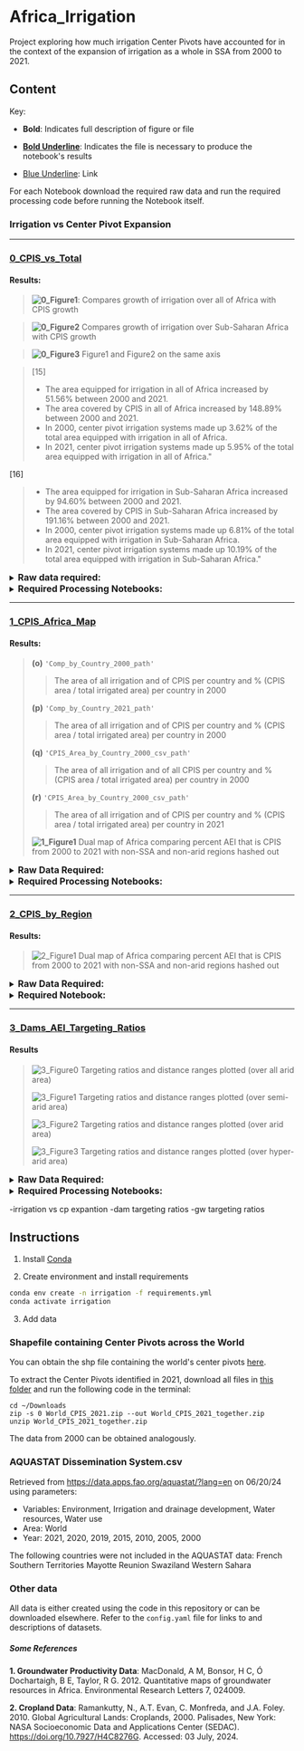 # Africa_Irrigation
 Project exploring how much irrigation Center Pivots have accounted for in the context of the expansion of irrigation as a whole in SSA from 2000 to 2021. 

## Content
Key:

- **Bold**: Indicates full description of figure or file

- **<ins>Bold Underline</ins>**: Indicates the file is necessary to produce the notebook's results

- [Blue Underline](https://github.com/rellimylime/Africa_Irrigation/blob/main/README.md): Link

For each Notebook download the required raw data and run the required processing code before running the Notebook itself.

### Irrigation vs Center Pivot Expansion

-----

### [0_CPIS_vs_Total](https://github.com/rellimylime/Africa_Irrigation/blob/main/Code/1_analyze_data/0_CPIS_vs_Total.ipynb)

#### Results:

>**![0_Figure1](https://github.com/rellimylime/Africa_Irrigation/blob/main/Output/Analyze/0_Figure1.png)**:
Compares growth of irrigation over all of Africa with CPIS growth

>**![0_Figure2](https://github.com/rellimylime/Africa_Irrigation/blob/main/Output/Analyze/0_Figure2.png)**
Compares growth of irrigation over Sub-Saharan Africa with CPIS growth

>**![0_Figure3](https://github.com/rellimylime/Africa_Irrigation/blob/main/Output/Analyze/0_Figure3.png)**
Figure1 and Figure2 on the same axis

>[15]
>- The area equipped for irrigation in all of Africa increased by 51.56% between 2000 and 2021.
>- The area covered by CPIS in all of Africa increased by 148.89% between 2000 and 2021.
>- In 2000, center pivot irrigation systems made up 3.62% of the total area equipped with irrigation in all of Africa.
>- In 2021, center pivot irrigation systems made up 5.95% of the total area equipped with irrigation in all of Africa."
  
[16]
>- The area equipped for irrigation in Sub-Saharan Africa increased by 94.60% between 2000 and 2021.
>- The area covered by CPIS in Sub-Saharan Africa increased by 191.16% between 2000 and 2021.
>- In 2000, center pivot irrigation systems made up 6.81% of the total area equipped with irrigation in Sub-Saharan Africa.
>- In 2021, center pivot irrigation systems made up 10.19% of the total area equipped with irrigation in Sub-Saharan Africa."
  
<details>
  <summary><strong style="font-size:16px;">Raw data required:</strong></summary>
  <br>
  <blockquote>
    <strong>(1)</strong> <a href="https://hub.arcgis.com/datasets/07610d73964e4d39ab62c4245d548625/explore"><code>'Africa_boundaries_shp_path'</code></a>
    <br>
    <strong>(2)</strong> <a href="https://data.apps.fao.org/aquastat/?lang=en&share=f-30f07e71-7f5e-4803-b98b-362511369dd4"><code>'AQUA_World_path'</code></a>
    <br>
    <strong>(3)</strong> <a href="https://github.com/DetectCPIS/global_cpis_shp"><code>'CPIS_2000_shp_path'</code></a> <em>instructions below</em>
    <br>
    <strong>(4)</strong> <a href="https://github.com/DetectCPIS/global_cpis_shp"><code>'CPIS_2021_shp_path'</code></a> <em>instructions below</em>
  </blockquote>
</details>

<details>
  <summary><strong style="font-size:16px;">Required Processing Notebooks:</strong></summary>
  <br>
  <p><a href="https://github.com/rellimylime/Africa_Irrigation/blob/main/Code/0_process_data/0_filter_AQUASTAT.ipynb"><em><strong>0_Filter_AQUASTAT</strong></em></a>: Output:</p>
  <blockquote>
    <p><strong>(a)</strong> <strong><ins><code>'AQUA_AfricaIrrigation'</code></ins></strong>:</p>
    <blockquote>(2)<code>'AQUA_World_path'</code> filtered to Africa</blockquote>
    <p><strong>(b)</strong> <strong><ins><code>'AQUA_SSAIrrigation'</code></ins></strong>:</p>
    <blockquote>(2)<code>'AQUA_World_path'</code> filtered to Sub-Saharan Africa</blockquote>
    <p><strong>(c)</strong> <strong><ins><code>'AQUA_AfricaIrrigation_2000'</code></ins></strong>:</p>
    <blockquote>(a) filtered to the year 2000</blockquote>
    <p><strong>(d)</strong> <strong><ins><code>'AQUA_AfricaIrrigation_2021'</code></ins></strong>:</p>
    <blockquote>(a) filtered to the year 2021</blockquote>
    <p><strong>(e)</strong> <strong><ins><code>'AQUA_SSAIrrigation_2000'</code></ins></strong>:</p>
    <blockquote>(b) filtered to the year 2000</blockquote>
    <p><strong>(f)</strong> <strong><ins><code>'AQUA_SSAIrrigation_2021'</code></ins></strong>:</p>
    <blockquote>(b) filtered to the year 2021</blockquote>
  </blockquote>

  <p><a href="https://github.com/rellimylime/Africa_Irrigation/blob/main/Code/0_process_data/1_CPIS_by_Country.ipynb"><em><strong>1_CPIS_by_Country</strong></em></a>: Output:</p>
  <blockquote>
    <p><strong>(g)</strong> <strong><ins><code>'Africa_CPIS_2000_shp_path'</code></ins></strong>:</p>
    <blockquote>(3) filtered to Africa with geometry area (<code>'Area_m2'</code>) column added</blockquote>
    <p><strong>(h)</strong> <strong><ins><code>'Africa_CPIS_2021_shp_path'</code></ins></strong>:</p>
    <blockquote>(4) filtered to Africa with geometry area (<code>'Area_m2'</code>) column added</blockquote>
  </blockquote>

  <blockquote>
    <p><strong><a href="https://github.com/rellimylime/Africa_Irrigation/blob/main/Output/Process/0_Figure0.png">1_Figure0</a></strong>: Maps of CPIS placement (3,4) layered on Africa boundaries (1) for 2000 and 2021</p>
  </blockquote>
</details>
  
----

### [1_CPIS_Africa_Map](https://github.com/rellimylime/Africa_Irrigation/blob/main/Code/1_analyze_data/1_CPIS_Africa_Map.ipynb)

#### Results:
>**(o)** ```'Comp_by_Country_2000_path'```
> >The area of all irrigation and of CPIS per country and % (CPIS area / total irrigated area) per country in 2000
>
>**(p)** ```'Comp_by_Country_2021_path'```
> >The area of all irrigation and of CPIS per country and % (CPIS area / total irrigated area) per country in 2000
>
>**(q)** ```'CPIS_Area_by_Country_2000_csv_path'```
> >The area of all irrigation and of all CPIS per country and % (CPIS area / total irrigated area) per country in 2000
>
>**(r)** ```'CPIS_Area_by_Country_2000_csv_path'```
> >The area of all irrigation and of CPIS per country and % (CPIS area / total irrigated area) per country in 2021
>
>**![1_Figure1](https://github.com/rellimylime/Africa_Irrigation/blob/main/Output/Analyze/1_Figure1.png)**
> Dual map of Africa comparing percent AEI that is CPIS from 2000 to 2021 with non-SSA and non-arid regions hashed out

<details>
  <summary><strong style="font-size:16px;">Raw Data Required:</strong></summary>
  <br>
  <p><strong>(1)</strong> <a href="https://hub.arcgis.com/datasets/07610d73964e4d39ab62c4245d548625/explore"><code>'Africa_boundaries_shp_path'</code></a></p>
  <p><strong>(2)</strong> <a href="https://data.apps.fao.org/aquastat/?lang=en&share=f-30f07e71-7f5e-4803-b98b-362511369dd4"><code>'AQUA_World_path'</code></a></p>
  <p><strong>(3)</strong> <a href="https://github.com/DetectCPIS/global_cpis_shp"><code>'CPIS_2000_shp_path'</code></a> <em>_instructions below_</em></p>
  <p><strong>(4)</strong> <a href="https://github.com/DetectCPIS/global_cpis_shp"><code>'CPIS_2021_shp_path'</code></a> <em>_instructions below_</em></p>
  <p><strong>(5)</strong> <a href="https://figshare.com/articles/dataset/Global_Aridity_Index_and_Potential_Evapotranspiration_ET0_Climate_Database_v2/7504448"><code>'Global_Aridity_Raster_path'</code></a></p>
</details>

<details>
  <summary><strong style="font-size:16px;">Required Processing Notebooks:</strong></summary>
  <br>
  <p><a href="https://github.com/rellimylime/Africa_Irrigation/blob/main/Code/0_process_data/0_Filter_AQUASTAT.ipynb"><em><strong>0_Filter_AQUASTAT</strong></em></a>: Output:</p>
  <blockquote>
    <p><strong>(a)</strong> <strong><ins><code>'AQUA_AfricaIrrigation'</code></ins></strong>:</p>
    <blockquote>(2) <code>'AQUA_World_path'</code> filtered to Africa</blockquote>
    <p><strong>(b)</strong> <strong><ins><code>'AQUA_SSAIrrigation'</code></ins></strong>:</p>
    <blockquote>(2) <code>'AQUA_World_path'</code> filtered to Sub-Saharan Africa</blockquote>
    <p><strong>(c)</strong> <strong><ins><code>'AQUA_AfricaIrrigation_2000'</code></ins></strong>:</p>
    <blockquote>(a) filtered to the year 2000</blockquote>
    <p><strong>(d)</strong> <strong><ins><code>'AQUA_AfricaIrrigation_2021'</code></ins></strong>:</p>
    <blockquote>(a) filtered to the year 2021</blockquote>
    <p><strong>(e)</strong> <strong><ins><code>'AQUA_SSAIrrigation_2000'</code></ins></strong>:</p>
    <blockquote>(b) filtered to the year 2000</blockquote>
    <p><strong>(f)</strong> <strong><ins><code>'AQUA_SSAIrrigation_2021'</code></ins></strong>:</p>
    <blockquote>(b) filtered to the year 2021</blockquote>
  </blockquote>

  <p><a href="https://github.com/rellimylime/Africa_Irrigation/blob/main/Code/0_process_data/1_CPIS_by_Country.ipynb"><em><strong>1_CPIS_by_Country</strong></em></a>: Output:</p>
  <blockquote>
    <p><strong>(g)</strong> <strong><ins><code>'Africa_CPIS_2000_shp_path'</code></ins></strong>:</p>
    <blockquote>(3) filtered to Africa with geometry area (<code>'Area_m2'</code>) column added</blockquote>
    <p><strong>(h)</strong> <strong><ins><code>'Africa_CPIS_2021_shp_path'</code></ins></strong>:</p>
    <blockquote>(4) filtered to Africa with geometry area (<code>'Area_m2'</code>) column added</blockquote>
    <p><strong><a href="https://github.com/rellimylime/Africa_Irrigation/blob/main/Output/Process/0_Figure0.png">1_Figure0</a></strong>: Maps of CPIS placement (3,4) layered on Africa boundaries (1) for 2000 and 2021</p>
  </blockquote>

  <p><a href="https://github.com/rellimylime/Africa_Irrigation/blob/main/Code/0_process_data/2_Aridity_Refinement.ipynb"><em><strong>2_Aridity_Refinement</strong></em></a>: Output:</p>
  <blockquote>
    <p><strong>(i)</strong> <strong><ins><code>'Africa_Arid_Regions_tif_path'</code></ins></strong>:</p>
    <blockquote>(5) trimmed by Africa bounding box</blockquote>
    <p><strong>(j)</strong> <strong><ins><code>'Africa_Arid_Regions_tif_path2'</code></ins></strong>:</p>
    <blockquote>(i) trimmed by (1)</blockquote>
    <p><strong>(k)</strong> <strong><ins><code>'Africa_All_shp_path'</code></ins></strong>:</p>
    <blockquote>(5) with 1s for all elements &lt; 5000 and 0s otherwise</blockquote>
    <p><strong>(l)</strong> <code>'Africa_Semi_Arid_shp_path'</code>:</p>
    <blockquote>(i) filtered to (2000, 5000)</blockquote>
    <p><strong>(m)</strong> <code>'Africa_Arid_shp_path'</code>:</p>
    <blockquote>(i) filtered to (300, 2000)</blockquote>
    <p><strong>(n)</strong> <code>'Africa_Hyper_Arid_shp_path'</code>:</p>
    <blockquote>(i) filtered to (0, 300)</blockquote>
    <p><a href="https://github.com/rellimylime/Africa_Irrigation/blob/main/Output/Process/2_Figure1.png"><strong>2_Figure1</strong></a>: Figure containing outlines of each of the four aridity layers</p>
  </blockquote>
</details>

-----

### [2_CPIS_by_Region](https://github.com/rellimylime/Africa_Irrigation/blob/main/Code/1_analyze_data/2_CPIS_by_Region.ipynb)
  
#### Results:

>![2_Figure1](https://github.com/rellimylime/Africa_Irrigation/blob/main/Output/Analyze/2_Figure1.png)
> Dual map of Africa comparing percent AEI that is CPIS from 2000 to 2021 with non-SSA and non-arid regions hashed out
  
<details>
  <summary><strong style="font-size:16px;">Raw Data Required:</strong></summary>
  <br>
  <p><strong>(1)</strong> <a href="https://hub.arcgis.com/datasets/07610d73964e4d39ab62c4245d548625/explore"><code>'Africa_boundaries_shp_path'</code></a></p>
  <p><strong>(2)</strong> <a href="https://data.apps.fao.org/aquastat/?lang=en&share=f-30f07e71-7f5e-4803-b98b-362511369dd4"><code>'AQUA_World_path'</code></a></p>
  <p><strong>(3)</strong> <a href="https://github.com/DetectCPIS/global_cpis_shp"><code>'CPIS_2000_shp_path'</code></a> <em>_instructions below_</em></p>
  <p><strong>(4)</strong> <a href="https://github.com/DetectCPIS/global_cpis_shp"><code>'CPIS_2021_shp_path'</code></a> <em>_instructions below_</em></p>
  <p><strong>(5)</strong> <a href="https://figshare.com/articles/dataset/Global_Aridity_Index_and_Potential_Evapotranspiration_ET0_Climate_Database_v2/7504448"><code>'Global_Aridity_Raster_path'</code></a></p>
</details>

<details>
  <summary><strong style="font-size:16px;">Required Notebook:</strong></summary>
  <br>
  <p>Follow instructions for <a href="https://github.com/rellimylime/Africa_Irrigation/blob/main/Code/1_analyze_data/1_CPIS_Africa_Map.ipynb"><em><strong>1_CPIS_Africa_Map</strong></em></a> <em>(above)</em></p>
  <p>Output:</p>
  <blockquote>
    <p><strong>(o)</strong> <code>'Comp_by_Country_2000_path'</code></p>
    <p><strong>(p)</strong> <code>'Comp_by_Country_2021_path'</code></p>
    <p><strong>(q)</strong> <ins><strong><code>'CPIS_Area_by_Country_2000_csv_path'</code></strong></ins></p>
    <p><strong>(r)</strong> <ins><strong><code>'CPIS_Area_by_Country_2021_csv_path'</code></strong></ins></p>
    <p><a href="https://github.com/rellimylime/Africa_Irrigation/blob/main/Output/Analyze/1_Figure1.png"><strong>1_Figure1</strong></a></p>
  </blockquote>
</details>

-----

### [3_Dams_AEI_Targeting_Ratios](https://github.com/rellimylime/Africa_Irrigation/blob/main/Code/1_analyze_data/3_Dams_AEI_Targeting_Ratios.ipynb)

#### Results

>![3_Figure0](https://github.com/rellimylime/Africa_Irrigation/blob/main/Output/Analyze/3_Figure0.png)
> Targeting ratios and distance ranges plotted (over all arid area)  
>
>![3_Figure1](https://github.com/rellimylime/Africa_Irrigation/blob/main/Output/Analyze/3_Figure1.png)
> Targeting ratios and distance ranges plotted (over semi-arid area)
>
>![3_Figure2](https://github.com/rellimylime/Africa_Irrigation/blob/main/Output/Analyze/3_Figure2.png)
> Targeting ratios and distance ranges plotted (over arid area)
>
>![3_Figure3](https://github.com/rellimylime/Africa_Irrigation/blob/main/Output/Analyze/3_Figure3.png)
> Targeting ratios and distance ranges plotted (over hyper-arid area)  

<details>
  <summary><strong style="font-size:16px;">Raw Data Required:</strong></summary>
  <br>
  <p><strong>(1)</strong> <a href="https://hub.arcgis.com/datasets/07610d73964e4d39ab62c4245d548625/explore"><code>'Africa_boundaries_shp_path'</code></a></p>
  <p><strong>(2)</strong> <a href="https://data.apps.fao.org/aquastat/?lang=en&share=f-30f07e71-7f5e-4803-b98b-362511369dd4"><code>'AQUA_World_path'</code></a></p>
  <p><strong>(5)</strong> <a href="https://figshare.com/articles/dataset/Global_Aridity_Index_and_Potential_Evapotranspiration_ET0_Climate_Database_v2/7504448"><code>'Global_Aridity_Raster_path'</code></a></p>
  <p><strong>(6)</strong> <code>'Combined_CPIS_shp_path'</code> Generated using the following code:</p>
  <blockquote>
    <p>- <a href="https://github.com/anna-boser/Africa_corporate_irrigation/blob/main/code/0_process_data/0_subset_CPIS.py">File 1</a></p>
    <p>- <a href="https://github.com/anna-boser/Africa_corporate_irrigation/blob/main/code/0_process_data/1_combine_2000_2021_CPIS.py">File 2</a></p>
  </blockquote>
  <p><strong>(7)</strong> <a href="https://sedac.ciesin.columbia.edu/data/set/grand-v1-dams-rev01/maps?facets=region:africa"><code>'Global_Dam_Data_csv_path'</code></a></p>
  <p><strong>(8)</strong> <a href="https://zenodo.org/records/7809342"><code>'Africa_AEI_2015_asc_path'</code></a></p>
</details>

<details>
  <summary><strong style="font-size:16px;">Required Processing Notebooks:</strong></summary>
  <br>
  
  <p><a href="https://github.com/rellimylime/Africa_Irrigation/blob/main/Code/0_process_data/2_Aridity_Refinement.ipynb"><em><strong>2_Aridity_Refinement</strong></em></a>: Output:</p>
  <blockquote>
    <p><strong>(i)</strong> <strong><ins><code>'Africa_Arid_Regions_tif_path'</code></ins></strong>:</p>
    <blockquote>(5) trimmed by Africa bounding box</blockquote>
    <p><strong>(j)</strong> <strong><ins><code>'Africa_Arid_Regions_tif_path2'</code></ins></strong>:</p>
    <blockquote>(i) trimmed by (1)</blockquote>
    <p><strong>(k)</strong> <strong><ins><code>'Africa_All_shp_path'</code></ins></strong>:</p>
    <blockquote>(5) with 1s for all elements &lt; 5000 and 0s otherwise</blockquote>
    <p><strong>(l)</strong> <code>'Africa_Semi_Arid_shp_path'</code>:</p>
    <blockquote>(i) filtered to (2000, 5000)</blockquote>
    <p><strong>(m)</strong> <code>'Africa_Arid_shp_path'</code>:</p>
    <blockquote>(i) filtered to (300, 2000)</blockquote>
    <p><strong>(n)</strong> <code>'Africa_Hyper_Arid_shp_path'</code>:</p>
    <blockquote>(i) filtered to (0, 300)</blockquote>
    <p><a href="https://github.com/rellimylime/Africa_Irrigation/blob/main/Output/Process/2_Figure1.png"><strong>2_Figure1</strong></a>: Figure containing outlines of each of the four aridity layers</p>
  </blockquote>

  <p><a href="https://github.com/rellimylime/Africa_Irrigation/blob/main/Code/0_process_data/4_CPIS_overlay.ipynb"><em><strong>4_CPIS_Processing</strong></em></a>: Output:</p>
  <blockquote>
    <p><strong>(s)</strong> <strong><ins><code>'Combined_CPIS_Reproj_shp_path'</code></ins></strong>:</p>
    <blockquote>(6) reprojected to EPSG:3857</blockquote>
    <p><strong>(t)</strong> <strong><ins><code>'Combined_CPIS_All_shp_path'</code></ins></strong>:</p>
    <blockquote>(6) filtered to all aridity layers</blockquote>
    <p><strong>(u)</strong> <strong><ins><code>'Combined_CPIS_Semi_Arid_shp_path'</code></ins></strong>:</p>
    <blockquote>(6) filtered to semi-arid areas</blockquote>
    <p><strong>(v)</strong> <strong><ins><code>'Combined_CPIS_Arid_shp_path'</code></ins></strong>:</p>
    <blockquote>(6) filtered to arid areas</blockquote>
    <p><strong>(w)</strong> <strong><ins><code>'Combined_CPIS_Hyper_Arid_shp_path'</code></ins></strong>:</p>
    <blockquote>(6) filtered to hyper-arid areas</blockquote>
  </blockquote>

  <p><a href="https://github.com/rellimylime/Africa_Irrigation/blob/main/Code/0_process_data/5_Dam_processing.ipynb"><em><strong>5_Dam_Processing</strong></em></a>: Output:</p>
  <blockquote>
    <p><strong>(x)</strong> <code>'Africa_Dam_csv_path'</code>:</p>
    <blockquote>(7) filtered to Africa</blockquote>
    <p><strong>(y)</strong> <code>'Africa_Dam_Irrigation_csv_path'</code>:</p>
    <blockquote>(x) filtered to dams which have 'Irrigation' listed as a purpose</blockquote>
    <p><strong>(z)</strong> <code>'Africa_Dam_Irrigation_Only_csv_path'</code>:</p>
    <blockquote>(x) filtered to dams which _only_ have 'Irrigation' listed as a purpose</blockquote>
    <p><strong>(aa)</strong> <strong><ins><code>'Africa_Dam_Semi_Arid_shp_path'</code></ins></strong>:</p>
    <blockquote>(y) filtered to semi-arid area</blockquote>
    <p><strong>(bb)</strong> <strong><ins><code>'Africa_Dam_Arid_shp_path'</code></ins></strong>:</p>
    <blockquote>(y) filtered to arid area</blockquote>
    <p><strong>(cc)</strong> <strong><ins><code>'Africa_Dam_Hyper_Arid_shp_path'</code></ins></strong>:</p>
    <blockquote>(y) filtered to hyper-arid area</blockquote>
    <p><strong>(dd)</strong> <strong><ins><code>'Africa_Dam_Semi_All_shp_path'</code></ins></strong>:</p>
    <blockquote>(y) filtered to all aridity layers</blockquote>
  </blockquote>

  <p><a href="https://github.com/rellimylime/Africa_Irrigation/blob/main/Code/0_process_data/6_AEI_trimming.ipynb"><em><strong>6_AEI_Processing</strong></em></a>: Output:</p>
  <blockquote>
    <p><strong>(ee)</strong> <code>'AEI_2015_cropped_tif_path'</code>:</p>
    <blockquote>(8) cropped to Africa</blockquote>
    <p><strong>(ff)</strong> <code>'AEI_2015_reproj_gpkg_path'</code>:</p>
    <blockquote>(ee) converted to a GDF and re-projected to EPSG:3857</blockquote>
    <p><strong>(gg)</strong> <strong><ins><code>'AEI_2015_Semi_Arid_shp_path'</code></ins></strong>:</p>
    <blockquote>(ff) trimmed to semi-arid area</blockquote>
    <p><strong>(hh)</strong> <strong><ins><code>'AEI_2015_Arid_shp_path'</code></ins></strong>:</p>
    <blockquote>(ff) trimmed to arid area</blockquote>
    <p><strong>(ii)</strong> <strong><ins><code>'AEI_2015_Hyper_Arid_shp_path'</code></ins></strong>:</p>
    <blockquote>(ff) trimmed to hyper-arid area</blockquote>
    <p><strong>(jj)</strong> <strong><ins><code>'AEI_2015_All_shp_path'</code></ins></strong>:</p>
    <blockquote>(ff) trimmed to all aridity layers</blockquote>
  </blockquote>
</details>





-irrigation vs cp expantion
-dam targeting ratios
-gw targeting ratios


## Instructions

1. Install [Conda](http://conda.io/)

2. Create environment and install requirements

```bash
conda env create -n irrigation -f requirements.yml
conda activate irrigation
```

3. Add data

### Shapefile containing Center Pivots across the World

You can obtain the shp file containing the world's center pivots [here](https://github.com/DetectCPIS/global_cpis_shp). 

To extract the Center Pivots identified in 2021, download all files in [this folder](https://github.com/DetectCPIS/global_cpis_shp/tree/main/World_CPIS_2021) and run the following code in the terminal: 

```{bash}
cd ~/Downloads 
zip -s 0 World_CPIS_2021.zip --out World_CPIS_2021_together.zip
unzip World_CPIS_2021_together.zip
```
The data from 2000 can be obtained analogously.

### AQUASTAT Dissemination System.csv

Retrieved from https://data.apps.fao.org/aquastat/?lang=en on 06/20/24 using parameters:

- Variables: Environment, Irrigation and drainage development, Water resources, Water use 
- Area: World
- Year: 2021, 2020, 2019, 2015, 2010, 2005, 2000

The following countries were not included in the AQUASTAT data:
French Southern Territories
Mayotte
Reunion
Swaziland 
Western Sahara

### Other data

All data is either created using the code in this repository or can be downloaded elsewhere. Refer to the `config.yaml` file for links to and descriptions of datasets.  

##### Some References

**1. Groundwater Productivity Data**: MacDonald, A M, Bonsor, H C, Ó Dochartaigh, B E, Taylor, R G.  2012.  Quantitative maps of groundwater resources in Africa.  Environmental Research Letters 7, 024009.

**2. Cropland Data**: Ramankutty, N., A.T. Evan, C. Monfreda, and J.A. Foley. 2010. Global Agricultural Lands: Croplands, 2000. Palisades, New York: NASA Socioeconomic Data and Applications Center (SEDAC). https://doi.org/10.7927/H4C8276G. Accessed: 03 July, 2024.